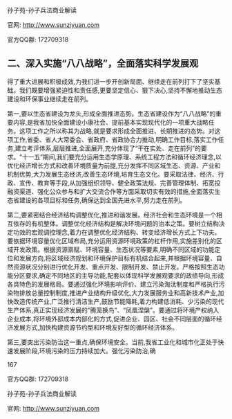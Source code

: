 孙子苑-孙子兵法商业解读

官网: http://www.sunziyuan.com

官方QQ群: 172709318

## 二、深入实施“八八战略”，全面落实科学发展观

得了重大进展和积极成效,为我们进一步开创新局面、继续走在前列打下了坚实基础。我们既要增强紧迫性和责任感,更要坚定信心、狠下决心,坚持不懈地推动生态建设和环保事业继续走在前列。

第一,要以生态省建设为龙头,形成全面推进态势。生态省建设作为“八八战略”的重要内容,是我省加快全面建设小康社会、提前基本实现现代化的一项重大战略任务。这项工作之所以称其为战略,就是要求形成全面推进、长期推进的态势。对这项工作,省委、省人大常委会、省政府、省政协合力推动,明确工作目标,落实工作任务,建立考评体系,层层推进,全面展开,充分体现了“干在实处、走在前列”的要求。“十一五”期间,我们要充分运用生态学原理、系统工程方法和循环经济理念,以优化经济增长方式和改善环境质量为前提,充分发挥不同区域生态、资源、产业和机制优势,大力发展生态经济,改善生态环境,培育生态文化。要采取法律、经济、行政、宣传、教育等手段,从加强组织领导、健全政策法规、完善管理体制、拓宽投融资渠道、强化公众参与和扩大交流合作等方面采取切实有效的措施,全面落实生态省建设的各项目标和任务,确保达到全国先进水平,努力走在前列。

第二,要紧密结合经济结构调整优化,推进和谐发展。经济社会和生态环境是一个相互依存的有机整体。调整优化经济结构是解决环境问题的治本之策。要树立结构决定功效的宏观调控理念,着力在调整优化经济结构、转变经济增长方式上下功夫。要依据环境容量优化区域布局,充分运用资源环境政策的杠杆作用,实施差别化的区域开发政策。根据资源禀赋、环境容量、生态状况等要素,明确不同区域的功能定位和发展方向,将区域经济规划和环境保护目标有机结合起来,并根据环境容量、自然资源状况分别进行优化开发、重点开发、限制开发、禁止开发。严格按照生态功能分区要求,确定不同地区的主导功能,配套以体现科学发展观要求的政绩导向,形成各具特色的发展格局。要通过强化环境影响评价、建立污染淘汰制度和严格执行污染物排放总量控制制度,推进产业结构升级优化,大力发展服务业和高新技术产业,加快改造传统产业,广泛推行清洁生产,鼓励节能降耗,着力构建低消耗、少污染的现代生产体系,真正实现经济发展的“腾笼换鸟”、“凤凰涅槃”。要通过将环境产权纳入企业成本,将环境外部成本内部化的方式,促进企业、园区、社会不同层面的循环经济发展方式,加快构建资源节约型和环境友好型的循环经济体系。

第三,要突出污染防治这一重点,确保环境安全。当前,我省工业化和城市化正处于快速发展阶段,环境污染的压力持续加大。强化污染防治,确

167

官方QQ群: 172709318

孙子苑-孙子兵法商业解读

官网: http://www.sunziyuan.com